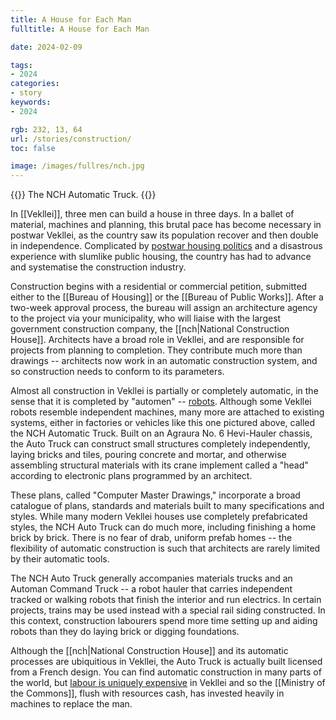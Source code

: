 ```yaml
---
title: A House for Each Man
fulltitle: A House for Each Man

date: 2024-02-09

tags:
- 2024
categories:
- story
keywords:
- 2024

rgb: 232, 13, 64
url: /stories/construction/
toc: false

image: /images/fullres/nch.jpg
---
```

{{<note caption>}}
The NCH Automatic Truck.
{{</note>}}

In [[Vekllei]], three men can build a house in three days. In a ballet of material, machines and planning, this brutal pace has become necessary in postwar Vekllei, as the country saw its population recover and then double in independence. Complicated by [postwar housing politics](/housing/) and a disastrous experience with slumlike public housing, the country has had to advance and systematise the construction industry.

Construction begins with a residential or commercial petition, submitted either to the [[Bureau of Housing]] or the [[Bureau of Public Works]]. After a two-week approval process,  the bureau will assign an architecture agency to the project via your municipality, who will liaise with the largest government construction company, the [[nch|National Construction House]]. Architects have a broad role in Vekllei, and are responsible for projects from planning to completion. They contribute much more than drawings -- architects now work in an automatic construction system, and so construction needs to conform to its parameters.

Almost all construction in Vekllei is partially or completely automatic, in the sense that it is completed by "automen" -- [robots](/computers/). Although some Vekllei robots resemble independent machines, many more are attached to existing systems, either in factories or vehicles like this one pictured above, called the NCH Automatic Truck. Built on an Agraura No. 6 Hevi-Hauler chassis, the Auto Truck can construct small structures completely independently, laying bricks and tiles, pouring concrete and mortar, and otherwise assembling structural materials with its crane implement called a "head" according to electronic plans programmed by an architect.

These plans, called "Computer Master Drawings," incorporate a broad catalogue of plans, standards and materials built to many specifications and styles. While many modern Vekllei houses use completely prefabricated styles, the NCH Auto Truck can do much more, including finishing a home brick by brick. There is no fear of drab, uniform prefab homes -- the flexibility of automatic construction is such that architects are rarely limited by their automatic tools.

The NCH Auto Truck generally accompanies materials trucks and an Automan Command Truck -- a robot hauler that carries independent tracked or walking robots that finish the interior and run electrics. In certain projects, trains may be used instead with a special rail siding constructed. In this context, construction labourers spend more time setting up and aiding robots than they do laying brick or digging foundations.

Although the [[nch|National Construction House]] and its automatic processes are ubiquitious in Vekllei, the Auto Truck is actually built licensed from a French design. You can find automatic construction in many parts of the world, but [labour is uniquely expensive](/bulletin/productivity/) in Vekllei and so the [[Ministry of the Commons]], flush with resources cash, has invested heavily in machines to replace the man.